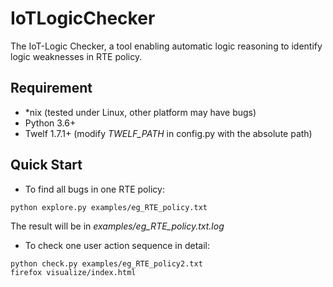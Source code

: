 # IoTLogicChecker
The IoT-Logic Checker, a tool enabling automatic logic reasoning to identify logic weaknesses in RTE policy.

## Requirement
+ \*nix (tested under Linux, other platform may have bugs)
+ Python 3.6+
+ Twelf 1.7.1+ (modify *TWELF\_PATH* in config.py with the absolute path)

## Quick Start
+ To find all bugs in one RTE policy:
```
python explore.py examples/eg_RTE_policy.txt
```

The result will be in *examples/eg\_RTE\_policy.txt.log*

+ To check one user action sequence in detail:
```
python check.py examples/eg_RTE_policy2.txt
firefox visualize/index.html
```


